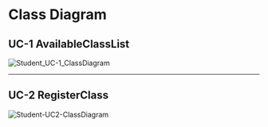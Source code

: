 # Class Diagram

## UC-1 AvailableClassList
![Student_UC-1_ClassDiagram](https://user-images.githubusercontent.com/79308015/118356289-71517480-b5af-11eb-87cd-fabcb009b6a6.JPG)


---

## UC-2 RegisterClass
![Student-UC2-ClassDiagram](https://user-images.githubusercontent.com/76427521/118360349-20974700-b5c2-11eb-91e9-c36e7bcca9cf.PNG)